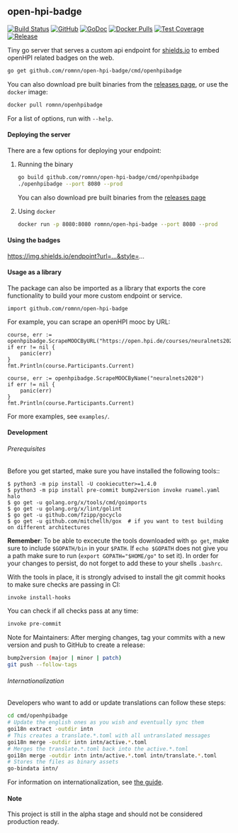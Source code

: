 ## open-hpi-badge

[![Build Status](https://github.com/romnn/open-hpi-badge/workflows/test/badge.svg)](https://github.com/romnn/open-hpi-badge/actions)
[![GitHub](https://img.shields.io/github/license/romnn/open-hpi-badge)](https://github.com/romnn/open-hpi-badge)
[![GoDoc](https://godoc.org/github.com/romnn/open-hpi-badge?status.svg)](https://godoc.org/github.com/romnn/open-hpi-badge)
[![Docker Pulls](https://img.shields.io/docker/pulls/romnn/open-hpi-badge)](https://hub.docker.com/r/romnn/open-hpi-badge)
[![Test Coverage](https://codecov.io/gh/romnn/open-hpi-badge/branch/master/graph/badge.svg)](https://codecov.io/gh/romnn/open-hpi-badge)
[![Release](https://img.shields.io/github/release/romnn/open-hpi-badge)](https://github.com/romnn/open-hpi-badge/releases/latest)

Tiny go server that serves a custom api endpoint for [shields.io](https://img.shields.io) to embed openHPI related badges on the web.

```bash
go get github.com/romnn/open-hpi-badge/cmd/openhpibadge
```

You can also download pre built binaries from the [releases page](https://github.com/romnn/open-hpi-badge/releases), or use the `docker` image:

```bash
docker pull romnn/openhpibadge
```

For a list of options, run with `--help`.

#### Deploying the server
There are a few options for deploying your endpoint:

1. Running the binary 
    ```bash
    go build github.com/romnn/open-hpi-badge/cmd/openhpibadge
    ./openhpibadge --port 8080 --prod
    ```

    You can also download pre built binaries from the [releases page](https://github.com/romnn/open-hpi-badge/releases)

2. Using `docker`
    ```bash
    docker run -p 8080:8080 romnn/open-hpi-badge --port 8080 --prod
    ```

#### Using the badges
https://img.shields.io/endpoint?url=...&style=...

#### Usage as a library

The package can also be imported as a library that exports the core functionality to build your more custom endpoint or service.

```golang
import github.com/romnn/open-hpi-badge
```

For example, you can scrape an openHPI mooc by URL:

```golang
course, err := openhpibadge.ScrapeMOOCByURL("https://open.hpi.de/courses/neuralnets2020")
if err != nil {
    panic(err)
}
fmt.Println(course.Participants.Current)
```

```golang
course, err := openhpibadge.ScrapeMOOCByName("neuralnets2020")
if err != nil {
    panic(err)
}
fmt.Println(course.Participants.Current)
```

For more examples, see `examples/`.


#### Development

######  Prerequisites

Before you get started, make sure you have installed the following tools::

    $ python3 -m pip install -U cookiecutter>=1.4.0
    $ python3 -m pip install pre-commit bump2version invoke ruamel.yaml halo
    $ go get -u golang.org/x/tools/cmd/goimports
    $ go get -u golang.org/x/lint/golint
    $ go get -u github.com/fzipp/gocyclo
    $ go get -u github.com/mitchellh/gox  # if you want to test building on different architectures

**Remember**: To be able to excecute the tools downloaded with `go get`, 
make sure to include `$GOPATH/bin` in your `$PATH`.
If `echo $GOPATH` does not give you a path make sure to run
(`export GOPATH="$HOME/go"` to set it). In order for your changes to persist, 
do not forget to add these to your shells `.bashrc`.

With the tools in place, it is strongly advised to install the git commit hooks to make sure checks are passing in CI:
```bash
invoke install-hooks
```

You can check if all checks pass at any time:
```bash
invoke pre-commit
```

Note for Maintainers: After merging changes, tag your commits with a new version and push to GitHub to create a release:
```bash
bump2version (major | minor | patch)
git push --follow-tags
```

###### Internationalization

Developers who want to add or update translations can follow these steps:
```bash
cd cmd/openhpibadge
# Update the english ones as you wish and eventually sync them
goi18n extract -outdir intn
# This creates a translate.*.toml with all untranslated messages
goi18n merge -outdir intn intn/active.*.toml
# Merges the translate.*.toml back into the active.*.toml
goi18n merge -outdir intn intn/active.*.toml intn/translate.*.toml
# Stores the files as binary assets
go-bindata intn/
```

For information on internationalization, see [the guide](https://github.com/nicksnyder/go-i18n).

#### Note

This project is still in the alpha stage and should not be considered production ready.
